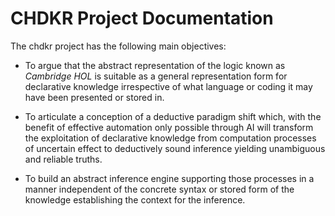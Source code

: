 # CHDKR Project Documentation

The chdkr project has the following main objectives:

* To argue that the abstract representation of the logic known
as _Cambridge HOL_ is suitable as a general representation form for
declarative knowledge irrespective of what language or coding it may have been presented or stored in.

* To articulate a conception of a deductive paradigm shift which,
with the benefit of effective automation only possible through AI
will transform the exploitation of declarative knowledge
from computation processes of uncertain effect to
deductively sound inference yielding unambiguous and reliable truths.

* To build an abstract inference engine supporting those processes
in a manner independent of the concrete syntax or stored form
of the knowledge establishing the context for the inference.
